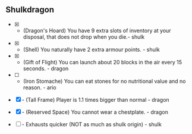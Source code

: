 ## Shulkdragon

- [x] + (Dragon's Hoard) You have 9 extra slots of inventory at your disposal, that does not drop when you die.- shulk
- [x] + (Shell) You naturally have 2 extra armour points. - shulk
- [x] + (Gift of Flight) You can launch about 20 blocks in the air every 15 seconds. - dragon
- [ ] + (Iron Stomache) You can eat stones for no nutritional value and no reason. - ario

- [x] \- (Tall Frame) Player is 1.1 times bigger than normal - dragon
- [x] \- (Reserved Space) You cannot wear a chestplate. - dragon
- [ ] \- Exhausts quicker (NOT as much as shulk origin) - shulk
